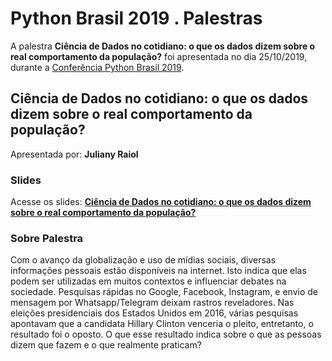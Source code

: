 # Python Brasil 2019 . Palestras


A palestra **Ciência de Dados no cotidiano: o que os dados dizem sobre o real comportamento da população?** foi apresentada no dia 25/10/2019, durante a [Conferência Python Brasil 2019](http://2019.pythonbrasil.org.br).


## Ciência de Dados no cotidiano: o que os dados dizem sobre o real comportamento da população?
Apresentada por: **Juliany Raiol**

### Slides
Acesse os slides: **[Ciência de Dados no cotidiano: o que os dados dizem sobre o real comportamento da população?](./pybr2019-juliany-raiol-ciencia-de-dados-no-cotidiano.pdf)**


### Sobre Palestra
Com o avanço da globalização e uso de mídias sociais, diversas informações pessoais estão disponíveis na internet. Isto indica que elas podem ser utilizadas em muitos contextos e influenciar debates na sociedade. Pesquisas rápidas no Google, Facebook, Instagram, e envio de mensagem por Whatsapp/Telegram deixam rastros reveladores. Nas eleições presidenciais dos Estados Unidos em 2016, várias pesquisas apontavam que a candidata Hillary Clinton venceria o pleito, entretanto, o resultado foi o oposto. O que esse resultado indica sobre o que as pessoas dizem que fazem e o que realmente praticam?




